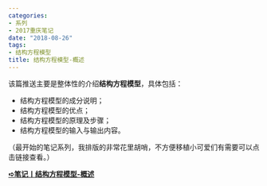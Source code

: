 ```yaml
---
categories:
- 系列
- 2017重庆笔记
date: "2018-08-26"
tags:
- 结构方程模型
title: 结构方程模型-概述
---
```

该篇推送主要是整体性的介绍**结构方程模型**，具体包括：

<!--more-->

- 结构方程模型的成分说明；
- 结构方程模型的优点；
- 结构方程模型的原理及步骤；
- 结构方程模型的输入与输出内容。

（最开始的笔记系列，我排版的非常花里胡哨，不方便移植小可爱们有需要可以点击链接查看。）

[**➪笔记丨结构方程模型-概述**](https://mp.weixin.qq.com/s?__biz=MzIwMDk1OTM2OQ==&mid=2247484429&idx=1&sn=235cb5ff9fdcaeeda2e060e9b2579662&chksm=96f470eba183f9fd53386d21110212c1b6ae4ac74b86ff6cc57b8a5c5a3a738f5a62c9fad2ee&token=1412599005&lang=zh_CN&scene=21#wechat_redirect)
